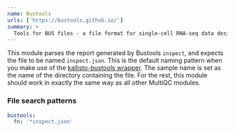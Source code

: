 ```yaml
---
name: Bustools
urls: ['https://bustools.github.io/']
summary: >
  Tools for BUS files - a file format for single-cell RNA-seq data designed to facilitate the development of modular workflows for data processing
---
```


This module parses the report generated by Bustools `inspect`, and expects the file to be
named `inspect.json`. This is the default naming pattern when you make use of the
[kallisto-bustools wrapper](https://www.kallistobus.tools/). The sample name is set as the name
of the directory containing the file. For the rest, this module should work in exactly the same
way as all other MultiQC modules.

### File search patterns

```yaml
bustools:
  fn: '*inspect.json'
```